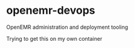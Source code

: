 # openemr-devops
OpenEMR administration and deployment tooling


Trying to get this on my own container
